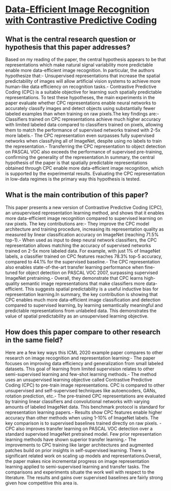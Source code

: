 # [Data-Efficient Image Recognition with Contrastive Predictive Coding](https://arxiv.org/abs/1905.09272)

## What is the central research question or hypothesis that this paper addresses?

Based on my reading of the paper, the central hypothesis appears to be that representations which make natural signal variability more predictable enable more data-efficient image recognition. In particular, the authors hypothesize that:- Unsupervised representations that increase the spatial predictability of images will allow artificial vision systems to achieve more human-like data efficiency on recognition tasks.- Contrastive Predictive Coding (CPC) is a suitable objective for learning such spatially predictable representations. To test these hypotheses, the main experiments in the paper evaluate whether CPC representations enable neural networks to accurately classify images and detect objects using substantially fewer labeled examples than when training on raw pixels.The key findings are:- Classifiers trained on CPC representations achieve much higher accuracy with limited labeled data compared to classifiers trained on pixels, allowing them to match the performance of supervised networks trained with 2-5x more labels.- The CPC representation even surpasses fully supervised networks when classifying all of ImageNet, despite using no labels to train the representation.- Transferring the CPC representation to object detection on PASCAL VOC also exceeds the performance of supervised pre-training, confirming the generality of the representation.In summary, the central hypothesis of the paper is that spatially predictable representations obtained through CPC enable more data-efficient image recognition, which is supported by the experimental results. Evaluating the CPC representation in low-data regimes is the primary way this hypothesis is tested.


## What is the main contribution of this paper?

This paper presents a new version of Contrastive Predictive Coding (CPC), an unsupervised representation learning method, and shows that it enables more data-efficient image recognition compared to supervised learning on raw pixels. The key contributions are:- They improve the CPC model architecture and training procedure, increasing its representation quality as measured by linear classification accuracy on ImageNet (reaching 71.5% top-1).- When used as input to deep neural network classifiers, the CPC representation allows matching the accuracy of supervised networks trained on 2-5x more labeled data. For example, with just 1% of ImageNet labels, a classifier trained on CPC features reaches 78.3% top-5 accuracy, compared to 44.1% for the supervised baseline.- The CPC representation also enables state-of-the-art transfer learning performance when fine-tuned for object detection on PASCAL VOC 2007, surpassing supervised ImageNet pretraining.- Overall, they demonstrate that CPC learns high-quality semantic image representations that make classifiers more data-efficient. This suggests spatial predictability is a useful inductive bias for representation learning.In summary, the key contribution is showing that CPC enables much more data-efficient image classification and detection compared to supervised learning, by learning semantically meaningful and predictable representations from unlabeled data. This demonstrates the value of spatial predictability as an unsupervised learning objective.


## How does this paper compare to other research in the same field?

Here are a few key ways this ICML 2020 example paper compares to other research on image recognition and representation learning:- The paper focuses on improving data efficiency and generalization from small labeled datasets. This goal of learning from limited supervision relates to other semi-supervised learning and few-shot learning methods.- The method uses an unsupervised learning objective called Contrastive Predictive Coding (CPC) to pre-train image representations. CPC is compared to other unsupervised and self-supervised techniques like autoencoders, GANs, rotation prediction, etc.- The pre-trained CPC representations are evaluated by training linear classifiers and convolutional networks with varying amounts of labeled ImageNet data. This benchmark protocol is standard for representation learning papers.- Results show CPC features enable higher accuracy than other methods when using 1-10% of ImageNet labels. The key comparison is to supervised baselines trained directly on raw pixels. - CPC also improves transfer learning on PASCAL VOC detection over a standard supervised ImageNet pretrained model. Few prior representation learning methods have shown superior transfer learning.- The improvements to CPC training like larger architectures and augmented patches build on prior insights in self-supervised learning. There is significant related work on scaling up models and representations.Overall, the paper makes nice incremental progress on image representation learning applied to semi-supervised learning and transfer tasks. The comparisons and experiments situate the work well with respect to the literature. The results and gains over supervised baselines are fairly strong given how competitive this area is.
